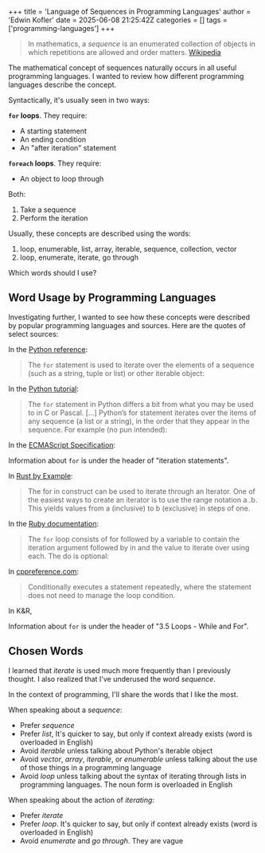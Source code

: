 +++
title = 'Language of Sequences in Programming Languages'
author = 'Edwin Kofler'
date = 2025-06-08 21:25:42Z
categories = []
tags = ['programming-languages']
+++

> In mathematics, a _sequence_ is an enumerated collection of objects in which repetitions are allowed and order matters. [Wikipedia](https://en.wikipedia.org/wiki/Sequence)

The mathematical concept of sequences naturally occurs in all useful programming languages. I wanted to review how different programming languages describe the concept.

Syntactically, it's usually seen in two ways:

**`for` loops**. They require:

- A starting statement
- An ending condition
- An "after iteration" statement

**`foreach` loops**. They require:

- An object to loop through

Both:

1. Take a sequence
2. Perform the iteration

Usually, these concepts are described using the words:

1. loop, enumerable, list, array, iterable, sequence, collection, vector
2. loop, enumerate, iterate, go through

Which words should I use?

## Word Usage by Programming Languages

Investigating further, I wanted to see how these concepts were described by popular programming languages and sources. Here are the quotes of select sources:

In the [Python reference](https://docs.python.org/3.12/reference/compound_stmts.html#the-for-statement):

> The `for` statement is used to iterate over the elements of a sequence (such as a string, tuple or list) or other iterable object:

In the [Python tutorial](https://docs.python.org/3/tutorial/controlflow.html#for-statements):

> The `for` statement in Python differs a bit from what you may be used to in C or Pascal. [...] Python’s for statement iterates over the items of any sequence (a list or a string), in the order that they appear in the sequence. For example (no pun intended):

In the [ECMAScript Specification](https://262.ecma-international.org/14.0/#sec-for-statement):

Information about `for` is under the header of "iteration statements".

In [Rust by Example](https://doc.rust-lang.org/rust-by-example/flow_control/for.html):

> The for in construct can be used to iterate through an Iterator. One of the easiest ways to create an iterator is to use the range notation a..b. This yields values from a (inclusive) to b (exclusive) in steps of one.

In the [Ruby documentation](https://docs.ruby-lang.org/en/3.4/syntax/control_expressions_rdoc.html#label-for+Loop):

> The `for` loop consists of for followed by a variable to contain the iteration argument followed by in and the value to iterate over using each. The do is optional:

In [cppreference.com](https://en.cppreference.com/w/cpp/language/for.html):

> Conditionally executes a statement repeatedly, where the statement does not need to manage the loop condition.

In K&R,

Information about `for` is under the header of "3.5 Loops - While and For".

## Chosen Words

I learned that _iterate_ is used much more frequently than I previously thought. I also realized that I've underused the word _sequence_.

In the context of programming, I'll share the words that I like the most.

When speaking about a _sequence_:

- Prefer _sequence_
- Prefer _list_, It's quicker to say, but only if context already exists (word is overloaded in English)
- Avoid _iterable_ unless talking about Python's iterable object
- Avoid _vector_, _array_, _iterable_, or _enumerable_ unless talking about the use of those things in a programming language
- Avoid _loop_ unless talking about the syntax of iterating through lists in programming languages. The noun form is overloaded in English

When speaking about the action of _iterating_:

- Prefer _iterate_
- Prefer _loop_. It's quicker to say, but only if context already exists (word is overloaded in English)
- Avoid _enumerate_ and _go through_. They are vague
